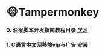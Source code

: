 # 🐵Tampermonkey

#### 0. 油猴脚本开发指南教程目录 [学习](https://bbs.tampermonkey.net.cn/thread-184-1-1.html)
#### 1. C语言中文网移除vip与广告 [安装](https://greasyfork.org/zh-CN/scripts/438769)
